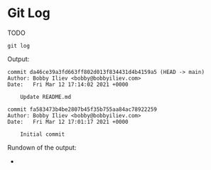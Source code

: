 # Git Log

TODO

```
git log
```

Output:

```
commit da46ce39a3fd663ff802d013f834431d4b4159a5 (HEAD -> main)
Author: Bobby Iliev <bobby@bobbyiliev.com>
Date:   Fri Mar 12 17:14:02 2021 +0000

    Update README.md

commit fa583473b4be2807b45f35b755aa84ac78922259
Author: Bobby Iliev <bobby@bobbyiliev.com>
Date:   Fri Mar 12 17:01:17 2021 +0000

    Initial commit
```

Rundown of the output:

*